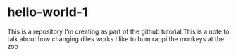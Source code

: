 # hello-world-1
This is a repository I'm creating as part of the github tutorial
This is a note to talk about how changing diles works
I like to bum rappi the monkeys at the zoo
